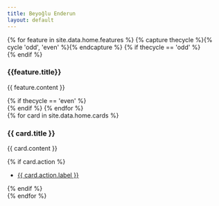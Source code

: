 ```yaml
---
title: Beyoğlu Enderun
layout: default
---
```

<section class="box">
	<span class="image featured"><img src="{{ site.baseurl }}/assets/images/pic01.jpg" alt="" /></span>
</section>

<section class="box special features">
	{% for feature in site.data.home.features %}
	{% capture thecycle %}{% cycle 'odd', 'even' %}{% endcapture %}
	{% if thecycle == 'odd' %}
	<div class="features-row">
	{% endif %}
		<section>
			<span class="icon major {{ feature.icon }} accent{{ forloop.index | modulo: 5}}"></span>
			<h3>{{feature.title}}</h3>
			<p>{{ feature.content }}</p>
		</section>
	{% if thecycle == 'even' %}
	</div>
	{% endif %}
	{% endfor %}
</section>


<div class="row">
	{% for card in site.data.home.cards %}
	<div class="6u">
		<section class="box special">
			<span class="image featured"><img src="{{ site.baseurl }}{{ card.imageUrl }}" alt="" /></span>
			<h3>{{ card.title }}</h3>
			<p>{{ card.content }}</p>
			{% if card.action %}
			<ul class="actions">
				<li><a href="{{ card.action.link }}" class="button alt">{{ card.action.label }}</a></li>
			</ul>
			{% endif %}
		</section>
	</div>
	{% endfor %}
</div>
